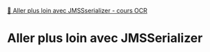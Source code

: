 [:link: Aller plus loin avec JMSSserializer - cours OCR](https://openclassrooms.com/fr/courses/4087036-construisez-une-api-rest-avec-symfony/4302366-allez-plus-loin-avec-jmsserializer)

# Aller plus loin avec JMSSerializer

